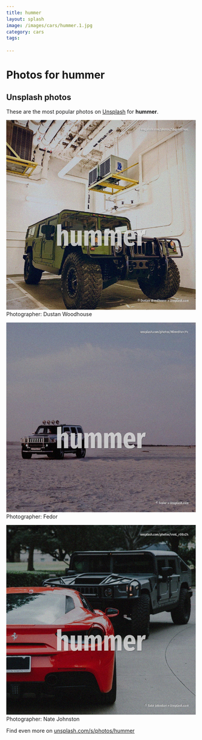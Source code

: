 ```yaml
---
title: hummer
layout: splash
image: /images/cars/hummer.1.jpg
category: cars
tags:

---
```

# Photos for hummer
 
## Unsplash photos
These are the most popular photos on [Unsplash](https://unsplash.com) for **hummer**.
 
![hummer](/images/cars/hummer.1.jpg)
Photographer:  Dustan Woodhouse
 
![hummer](/images/cars/hummer.2.jpg)
Photographer:  Fedor
 
![hummer](/images/cars/hummer.3.jpg)
Photographer:  Nate Johnston
 
Find even more on [unsplash.com/s/photos/hummer](https://unsplash.com/s/photos/hummer)
 
